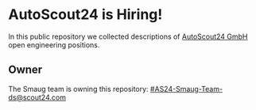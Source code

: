 # AutoScout24 is Hiring!

In this public repository we collected descriptions of [AutoScout24 GmbH](https://www.autoscout24.com/) 
open engineering positions.

## Owner

The Smaug team is owning this repository: [#AS24-Smaug-Team-ds@scout24.com](mailto:#AS24-Smaug-Team-ds@scout24.com)

